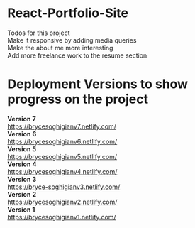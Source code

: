 # React-Portfolio-Site

Todos for this project</br>
Make it responsive by adding media queries</br>
Make the about me more interesting</br>
Add more freelance work to the resume section</br>


# Deployment Versions to show progress on the project
**Version 7**</br>
https://brycesoghigianv7.netlify.com/</br>
**Version 6**</br>
https://brycesoghigianv6.netlify.com/</br>
**Version 5**</br>
https://brycesoghigianv5.netlify.com/</br>
**Version 4**</br>
https://brycesoghigianv4.netlify.com/</br>
**Version 3**</br>
https://bryce-soghigianv3.netlify.com/</br>
**Version 2**</br>
https://brycesoghigianv2.netlify.com/</br>
**Version 1**</br>
https://brycesoghigianv1.netlify.com/</br>
